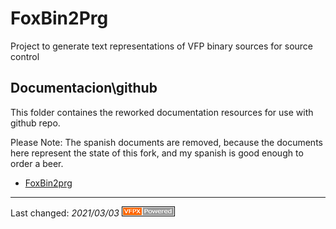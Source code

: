 # FoxBin2Prg

Project to generate text representations of VFP binary sources for source control

## Documentacion\github
This folder containes the reworked documentation resources for use with github repo.

Please Note: The spanish documents are removed, because the documents here represent the state of this fork,
and my spanish is good enough to order a beer.

- [FoxBin2prg](./FoxBin2prg.md)

----
Last changed: _2021/03/03_ ![Picture](./pictures/vfpxpoweredby_alternative.gif)